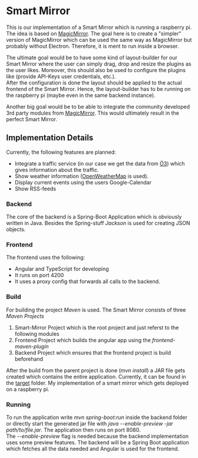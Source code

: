 # Smart Mirror
This is our implementation of a Smart Mirror which is running a raspberry pi. The idea is based on [MagicMirror](https://github.com/MichMich/MagicMirror). 
The goal here is to create a "simpler" version of MagicMirror which can be used the same way as MagicMirror but probably
without Electron. Therefore, it is ment to run inside a browser.

The ultimate goal would be to have some kind of layout-builder for our Smart Mirror where the user can simply drag, drop 
and resize the plugins as the user likes. Moreover, this should also be used to configure the plugins like (provide API-Keys
user credentials, etc.). \
After the configuration is done the layout should be applied to the actual frontend of the Smart Mirror. Hence, the layout-builder
has to be running on the raspberry pi (maybe even in the same backend instance).

Another big goal would be to be able to integrate the community developed 3rd party modules from [MagicMirror](https://github.com/MichMich/MagicMirror).
This would ultimately result in the perfect Smart Mirror. 

## Implementation Details
Currently, the following features are planned:
* Integrate a traffic service (in our case we get the data from [Ö3](https://oe3.orf.at/)) which gives information about 
  the traffic.
* Show weather information ([OpenWeatherMap](https://openweathermap.org) is used).
* Display current events using the users Google-Calendar
* Show RSS-feeds

### Backend
The core of the backend is a Spring-Boot Application which is obviously written in Java. Besides the Spring-stuff _Jackson_ 
is used for creating JSON objects.

### Frontend
The frontend uses the following:
* Angular and TypeScript for developing
* It runs on port 4200
* It uses a proxy config that forwards all calls to the backend.

### Build
For building the project _Maven_ is used. The Smart Mirror consists of three _Maven Projects_
1. Smart-Mirror Project which is the root project and just referst to the following modules
2. Frontend Project which builds the angular app using the _frontend-maven-plugin_
3. Backend Project which ensures that the frontend project is build beforehand

After the build from the parent project is done (_mvn install_) a JAR file gets created 
which contains the entire application. Currently, it can be found in the [target](backend/target/) folder. 
My implementation of a smart mirror which gets deployed on a raspberry pi. 

### Running
To run the application write _mvn spring-boot:run_ inside the backend folder or directly start the generated jar file 
with _java --enable-preview -jar path/to/file.jar_. The application then runs on port 8080.\
The _--enable-preview_ flag is needed because the backend implementation uses some preview features.
The backend will be a Spring Boot application which fetches all the data needed and Angular is used for the frontend. 
